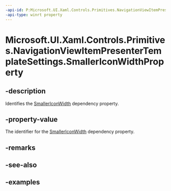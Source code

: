 ```yaml
---
-api-id: P:Microsoft.UI.Xaml.Controls.Primitives.NavigationViewItemPresenterTemplateSettings.SmallerIconWidthProperty
-api-type: winrt property
---
```


# Microsoft.UI.Xaml.Controls.Primitives.NavigationViewItemPresenterTemplateSettings.SmallerIconWidthProperty

<!--
public static Windows.UI.Xaml.DependencyProperty SmallerIconWidthProperty { get; }
-->

## -description

Identifies the [SmallerIconWidth](navigationviewitempresentertemplatesettings_smallericonwidth.md) dependency property.

## -property-value

The identifier for the [SmallerIconWidth](navigationviewitempresentertemplatesettings_smallericonwidth.md) dependency property.

## -remarks

## -see-also

## -examples
